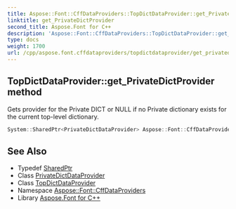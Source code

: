 ```yaml
---
title: Aspose::Font::CffDataProviders::TopDictDataProvider::get_PrivateDictProvider method
linktitle: get_PrivateDictProvider
second_title: Aspose.Font for C++
description: 'Aspose::Font::CffDataProviders::TopDictDataProvider::get_PrivateDictProvider method. Gets provider for the Private DICT or NULL if no Private dictionary exists for the current top-level dictionary in C++.'
type: docs
weight: 1700
url: /cpp/aspose.font.cffdataproviders/topdictdataprovider/get_privatedictprovider/
---
```

## TopDictDataProvider::get_PrivateDictProvider method


Gets provider for the Private DICT or NULL if no Private dictionary exists for the current top-level dictionary.

```cpp
System::SharedPtr<PrivateDictDataProvider> Aspose::Font::CffDataProviders::TopDictDataProvider::get_PrivateDictProvider()
```

## See Also

* Typedef [SharedPtr](../../../system/sharedptr/)
* Class [PrivateDictDataProvider](../../privatedictdataprovider/)
* Class [TopDictDataProvider](../)
* Namespace [Aspose::Font::CffDataProviders](../../)
* Library [Aspose.Font for C++](../../../)
